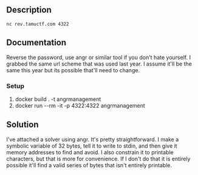 ## Description

`nc rev.tamuctf.com 4322`

## Documentation

Reverse the password, use angr or similar tool if you don't hate yourself.  I grabbed the same url scheme that was used last year.  I assume it'll be the same this year but its possible that'll need to change.  

### Setup

1. docker build . -t angrmanagement
2. docker run --rm -it -p 4322:4322 angrmanagement

## Solution

I've attached a solver using angr.  It's pretty straightforward.  I make a symbolic variable of 32 bytes, tell it to write to stdin, and then give it memory addresses to find and avoid.  I also constrain it to printable characters, but that is more for convenience.  If I don't do that it is entirely possible it'll find a valid series of bytes that isn't entirely printable.  
